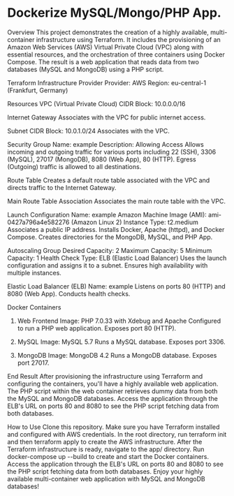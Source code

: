 # Dockerize MySQL/Mongo/PHP App. 

Overview
This project demonstrates the creation of a highly available, multi-container infrastructure using Terraform. It includes the provisioning of an Amazon Web Services (AWS) Virtual Private Cloud (VPC) along with essential resources, and the orchestration of three containers using Docker Compose. The result is a web application that reads data from two databases (MySQL and MongoDB) using a PHP script.

Terraform Infrastructure
Provider
Provider: AWS
Region: eu-central-1 (Frankfurt, Germany)

Resources
VPC (Virtual Private Cloud)
CIDR Block: 10.0.0.0/16

Internet Gateway
Associates with the VPC for public internet access.

Subnet
CIDR Block: 10.0.1.0/24
Associates with the VPC.

Security Group
Name: example
Description: Allowing Access
Allows incoming and outgoing traffic for various ports including 22 (SSH), 3306 (MySQL), 27017 (MongoDB), 8080 (Web App), 80 (HTTP).
Egress (Outgoing) traffic is allowed to all destinations.

Route Table
Creates a default route table associated with the VPC and directs traffic to the Internet Gateway.

Main Route Table Association
Associates the main route table with the VPC.

Launch Configuration
Name: example
Amazon Machine Image (AMI): ami-0427a796a4e582276 (Amazon Linux 2)
Instance Type: t2.medium
Associates a public IP address.
Installs Docker, Apache (httpd), and Docker Compose.
Creates directories for the MongoDB, MySQL, and PHP App.

Autoscaling Group
Desired Capacity: 2
Maximum Capacity: 5
Minimum Capacity: 1
Health Check Type: ELB (Elastic Load Balancer)
Uses the launch configuration and assigns it to a subnet.
Ensures high availability with multiple instances.

Elastic Load Balancer (ELB)
Name: example
Listens on ports 80 (HTTP) and 8080 (Web App).
Conducts health checks.

Docker Containers
1. Web Frontend
Image: PHP 7.0.33 with Xdebug and Apache
Configured to run a PHP web application.
Exposes port 80 (HTTP).

2. MySQL
Image: MySQL 5.7
Runs a MySQL database.
Exposes port 3306.

3. MongoDB
Image: MongoDB 4.2
Runs a MongoDB database.
Exposes port 27017.

End Result
After provisioning the infrastructure using Terraform and configuring the containers, you'll have a highly available web application. The PHP script within the web container retrieves dummy data from both the MySQL and MongoDB databases. Access the application through the ELB's URL on ports 80 and 8080 to see the PHP script fetching data from both databases.

How to Use
Clone this repository.
Make sure you have Terraform installed and configured with AWS credentials.
In the root directory, run terraform init and then terraform apply to create the AWS infrastructure.
After the Terraform infrastructure is ready, navigate to the app/ directory.
Run docker-compose up --build to create and start the Docker containers.
Access the application through the ELB's URL on ports 80 and 8080 to see the PHP script fetching data from both databases.
Enjoy your highly available multi-container web application with MySQL and MongoDB databases! 
